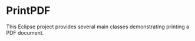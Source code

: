 # PrintPDF
This Eclipse project provides several main classes demonstrating printing a PDF document.